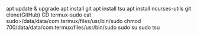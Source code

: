 apt update & upgrade
apt install git
apt install tsu
apt install ncurses-utils
git clone(GitHub)
CD termux-sudo
cat sudo>/data/data/com.termux/files/usr/bin/sudo
chmod 700/data/data/com.termux/files/usr/bin/sudo
sudo su
sudo tsu
